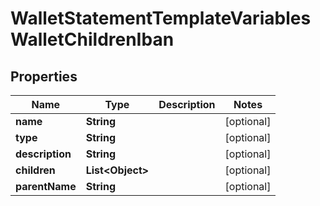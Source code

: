 

# WalletStatementTemplateVariablesWalletChildrenIban


## Properties

| Name | Type | Description | Notes |
|------------ | ------------- | ------------- | -------------|
|**name** | **String** |  |  [optional] |
|**type** | **String** |  |  [optional] |
|**description** | **String** |  |  [optional] |
|**children** | **List&lt;Object&gt;** |  |  [optional] |
|**parentName** | **String** |  |  [optional] |



